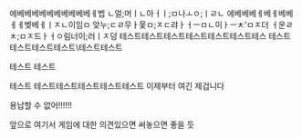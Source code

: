 에베베베베베베베베베베ㅔ벱
ㄴ얼;머ㅣㄴ아ㅓㅣ;ㅁ나ㅗㅇ;ㅣㄹㄴ
에베베베ㅔ베ㅔ베베ㅔㅔ벶베ㅔㅣㅈㄴ이임ㅁ
앚누;ㄷㄹ무ㅏ웇ㅁ;ㅈㄷ랴ㅏㅓㅡㅁㄴ이ㅏㅡㅊ'ㅁㅈ더
ㅓ운ㄹㅊ;ㅁㅈ드ㅏㅓㅇ림너이;러ㅣㅈ덩
테스트테스트테스트테스트테스트테스트테스
테스트테스트테스트테스트\테스트테스트

테스트
테스트

테스트
테스트테스트테스트테스트테스트
이제부터 여긴 제겁니다

용납할 수 없어!!!!!!

앞으로 여기서 게임에 대한 의견있으면 써놓으면 좋을 듯
